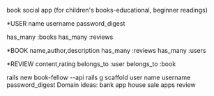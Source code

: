 book social app (for children's books-educational, beginner readings)

\*USER
name
username
password_digest

has_many :books
has_many :reviews

\*BOOK
name,author,description
has_many :reviews
has_many :users

\*REVIEW
content,rating
belongs_to :user
belongs_to :book

rails new book-fellow --api
rails g scaffold user name username password_digest
Domain ideas:
bank app
house sale
apps review
